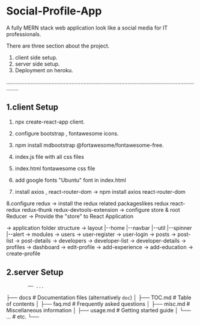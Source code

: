 # Social-Profile-App
A fully MERN stack web application look like a social media for IT professionals.

There are three section about the project.
1. client side setup.
2. server side setup.
3. Deployment on heroku.

....................................................................................................................................

1.client Setup
-----------------------------
  1. npx create-react-app client.
  2. configure bootstrap , fontawesome icons.
  3. npm install mdbootstrap @fortawesome/fontawesome-free.
  4. index.js file with all css files
  5. index.html fontawesome css file
  6. add google fonts "Ubuntu" font in index.html
  
  7. install axios , react-router-dom -> npm install axios react-router-dom
  
  8.configure redux
	-> install the redux related packageslikes redux react-redux redux-thunk redux-devtools-extension
	-> configure store & root Reducer
	-> Provide the "store" to React Application

-> application folder structure
	-> layout
		|--home
		|--navbar
		|--util
			|--spinner
			|--alert
	-> modules
		-> users
			-> user-register
			-> user-login
		-> posts
			-> post-list
			-> post-details
		-> developers
			-> developer-list
			-> developer-details
		-> profiles
			-> dashboard
			-> edit-profile
			-> add-experience
			-> add-education
			-> create-profile

2.server Setup
-----------------------------

                        
			── ...
├── docs                    # Documentation files (alternatively `doc`)
│   ├── TOC.md              # Table of contents
│   ├── faq.md              # Frequently asked questions
│   ├── misc.md             # Miscellaneous information
│   ├── usage.md            # Getting started guide
│   └── ...                 # etc.
└──


